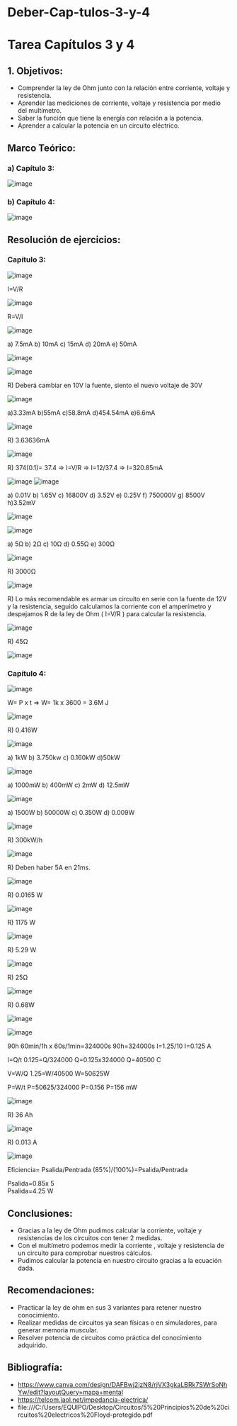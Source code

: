 # Deber-Cap-tulos-3-y-4

# **Tarea Capítulos 3 y 4**
## **1.	Objetivos:**
- Comprender la ley de Ohm junto con la relación entre corriente, voltaje y resistencia.
- Aprender las mediciones de corriente, voltaje y resistencia por medio del multímetro.
- Saber la función que tiene la energía con relación a la potencia.
- Aprender a calcular la potencia en un circuito eléctrico.
## **Marco Teórico:**
### a) Capítulo 3:

![image](https://user-images.githubusercontent.com/105681693/170405393-798629d1-32f9-4c58-9bb0-0ee048de3e18.png)



### b) Capítulo 4:

![image](https://user-images.githubusercontent.com/105681693/170413541-491737a5-77b8-405d-b93c-cd6fb2ef6393.png)


## **Resolución de ejercicios:**
### Capítulo 3:

![image](https://user-images.githubusercontent.com/105681693/170405511-63acf0f6-5f80-4439-bf79-e682b0582f70.png)

I=V/R

![image](https://user-images.githubusercontent.com/105681693/170405849-df97060f-2903-4353-9d83-99bd6bc47839.png)

R=V/I

![image](https://user-images.githubusercontent.com/105681693/170405939-aa85debb-f353-4f45-9418-66632ab172d3.png)

a) 7.5mA     b) 10mA    c) 15mA    d) 20mA   e) 50mA

![image](https://user-images.githubusercontent.com/105681693/170406853-6629f2df-e785-4a1b-9182-79cff4c77c80.png)

![image](https://user-images.githubusercontent.com/105681693/170417374-bd4b5bfc-144a-414d-bd34-c77f553c0872.png)

R) Deberá cambiar en 10V la fuente, siento el nuevo voltaje de 30V

![image](https://user-images.githubusercontent.com/105681693/170417530-752c2c45-f3e7-47c4-992e-e29b1af2be73.png)

a)3.33mA        b)55mA        c)58.8mA        d)454.54mA        e)6.6mA


![image](https://user-images.githubusercontent.com/105681693/170418049-bd0ee486-d736-4144-9338-7bd634836265.png)

R) 3.63636mA

![image](https://user-images.githubusercontent.com/105681693/170418345-2e29f465-6841-4da7-bba9-c8d033ff064d.png)

R) 374(0.1)= 37.4 => I=V/R => I=12/37.4 => I=320.85mA

![image](https://user-images.githubusercontent.com/105681693/170418956-0c54373e-53fa-46f2-9365-23bf347389b8.png)
![image](https://user-images.githubusercontent.com/105681693/170418980-4f894d65-319f-40f2-b001-fdcbce0fa8fe.png)

a) 0.01V   b) 1.65V   c) 16800V   d) 3.52V   e) 0.25V   f) 750000V   g) 8500V   h)3.52mV


![image](https://user-images.githubusercontent.com/105681693/170419637-c68b00ac-706f-4611-b57b-df8e3d29da06.png)

![image](https://user-images.githubusercontent.com/105681693/170419708-daf010b5-0127-4f12-973d-1fa924d72453.png)
 
a) 5Ω   b) 2Ω   c) 10Ω   d) 0.55Ω   e) 300Ω

![image](https://user-images.githubusercontent.com/105681693/170420006-153f6209-82be-48e9-9fe2-d5e1189da21c.png)

R) 3000Ω

![image](https://user-images.githubusercontent.com/105681693/170420137-5d767c6f-425a-4640-9ffb-bf849a717690.png)

R) Lo más recomendable es armar un circuito en serie con la fuente de 12V y la resistencia, seguido calculamos 
la corriente con el amperímetro y despejamos R de la ley de Ohm ( I=V/R ) para calcular la resistencia.

![image](https://user-images.githubusercontent.com/105681693/170420407-8057519a-7b3a-481e-925a-73ddcd543f64.png)

R) 45Ω

![image](https://user-images.githubusercontent.com/105681693/170422031-2cc108ce-7242-4728-94db-ca1d54c02266.png)


### Capítulo 4:

![image](https://user-images.githubusercontent.com/105681693/170414273-35e01b9a-c034-4e5e-8b62-8a41c1df9797.png)

W= P x t => W= 1k x 3600 = 3.6M J

![image](https://user-images.githubusercontent.com/105681693/170498388-8f171f39-528f-4215-a201-f00c2fb1fa19.png)

R) 0.416W

![image](https://user-images.githubusercontent.com/105681693/170498790-ed7a652d-dd39-4406-8661-d58a1208a2d4.png)

a) 1kW   b) 3.750kw   c) 0.160kW   d)50kW

![image](https://user-images.githubusercontent.com/105681693/170503462-66808298-5e87-440a-b6c3-8ef870e62bed.png)

a) 1000mW   b) 400mW   c) 2mW   d) 12.5mW

![image](https://user-images.githubusercontent.com/105681693/170503755-9a8b9364-fe99-469d-9d83-a16da6baa00a.png)

a) 1500W   b) 50000W   c) 0.350W   d) 0.009W

![image](https://user-images.githubusercontent.com/105681693/170511137-bb526135-0e5a-49f7-9b57-5dcf853ef876.png)

R) 300kW/h

![image](https://user-images.githubusercontent.com/105681693/170511659-7cdd1863-2056-4773-a16f-d0a6aa25ed30.png)

R) Deben haber 5A en 21ms.

![image](https://user-images.githubusercontent.com/105681693/170512661-8cfd8289-bd16-4383-a084-cc300aeb3310.png)

R) 0.0165 W

![image](https://user-images.githubusercontent.com/105681693/170512896-91e31f2a-851f-403a-9b0a-9d569a7af330.png)

R) 1175  W

![image](https://user-images.githubusercontent.com/105681693/170513103-48032f2f-1d8d-413d-b85e-3b10e7c3437a.png)

R) 5.29 W

![image](https://user-images.githubusercontent.com/105681693/170513215-011aaa82-3618-4891-8bb2-7436004dce6b.png)

R) 25Ω

![image](https://user-images.githubusercontent.com/105681693/170513372-b27779d2-0159-4355-9627-d562ec60ce74.png)

R) 0.68W

![image](https://user-images.githubusercontent.com/105681693/170513833-a9b796d9-e723-4bca-b800-54a3024d8b57.png)

![image](https://user-images.githubusercontent.com/105681693/170513891-8d1b9220-0b3b-4b54-879e-80959b84f29d.png)

90h 60min/1h x 60s/1min=324000s
90h=324000s
I=1.25/10
I=0.125 A

I=Q/t
0.125=Q/324000
Q=0.125x324000
Q=40500 C

V=W/Q
1.25=W/40500
W=50625W

P=W/t
P=50625/324000
P=0.156
P=156 mW

![image](https://user-images.githubusercontent.com/105681693/170514093-cde724d0-3fae-4d43-a675-bfe39c6b4f4f.png)

R) 36 Ah

![image](https://user-images.githubusercontent.com/105681693/170514221-b25325ed-c55c-4fd7-a066-904d244cb7da.png)

R) 0.013 A

![image](https://user-images.githubusercontent.com/105681693/170514327-69556a34-4a3d-4576-a6b4-d3e6f792d8a4.png)

Eficiencia=  Psalida/Pentrada
(85%)/(100%)=Psalida/Pentrada

Psalida=0.85x 5							
Psalida=4.25 W

## Conclusiones:

- Gracias a la ley de Ohm pudimos calcular la corriente, voltaje y resistencias de los circuitos con tener 2 medidas.
- Con el multímetro podemos medir la corriente , voltaje y resistencia de un circuito para comprobar nuestros cálculos.
- Pudimos calcular la potencia en nuestro circuito gracias a la ecuación dada. 

## Recomendaciones:

- Practicar la ley de ohm en sus 3 variantes para retener nuestro conocimiento.
- Realizar medidas de circuitos ya sean físicas o en simuladores, para generar memoria muscular.
- Resolver potencia de circuitos como práctica del conocimiento adquirido.

## Bibliografía:

- https://www.canva.com/design/DAFBwj2jzN8/rjVX3gkaLBRk7SWrSoNhYw/edit?layoutQuery=mapa+mental
- https://telcom.jaol.net/impedancia-electrica/
- file:///C:/Users/EQUIPO/Desktop/Circuitos/5%20Principios%20de%20circuitos%20electricos%20Floyd-protegido.pdf






